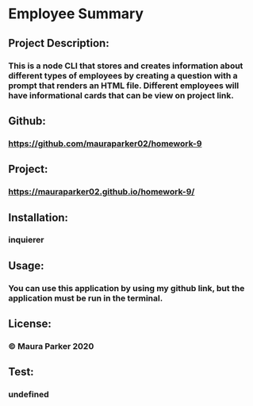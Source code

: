 # Employee Summary 
## Project Description:
### This is a node CLI that stores and creates information about different types of employees by creating a question with a prompt that renders an HTML file. Different employees will have informational cards that can be view on project link. 
## Github: 
### https://github.com/mauraparker02/homework-9
## Project: 
### https://mauraparker02.github.io/homework-9/
## Installation:
### inquierer 
## Usage:
### You can use this application by using my github link, but the application must be run in the terminal.  
## License:
### © Maura Parker 2020
## Test:
### undefined